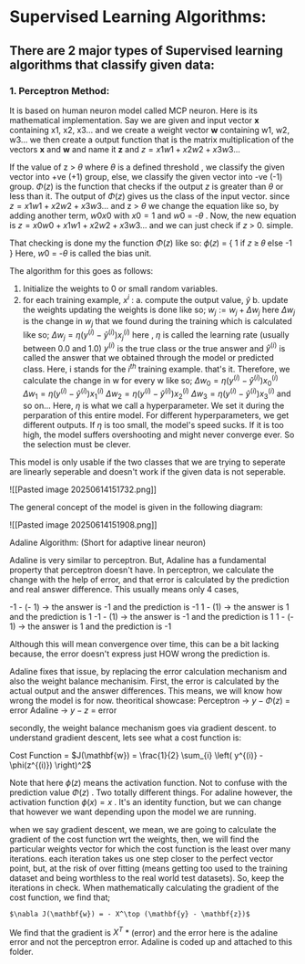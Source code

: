 # Supervised Learning Algorithms:

## There are 2 major types of Supervised learning algorithms that classify given data:

### 1. Perceptron Method:

It is based on human neuron model called MCP neuron. Here is its mathematical implementation.
Say we are given and input vector **x** containing x1, x2, x3... and we create a weight vector **w** containing w1, w2, w3... we then create a output function that is the matrix multiplication of the vectors **x** and **w** and name it **z** and $z = x1w1 + x2w2 + x3w3...$

If the value of z > $\theta$ where $\theta$ is a defined threshold , we classify the given vector into +ve (+1) group, else,  we classify the given vector into -ve (-1) group. $\Phi(z)$ is the function that checks if the output $z$ is greater than $\theta$ or less than it. The output of $\Phi(z)$ gives us the class of the input vector.
since $z = x1w1 + x2w2 + x3w3...$ and z > $\theta$ we change the equation like so, by adding another term, $w0x0$ with $x0 = 1$ and $w0$ = -$\theta$ . Now, the new equation is  $z = x0w0 + x1w1 + x2w2 + x3w3...$ 
and we can just check if $z$ > 0. simple.

That checking is done my the function $\Phi(z)$ like so:
𝜙(𝑧) = { 1 if 𝑧 ≥ 𝜃 else -1 } 
Here, $w0$ = -$\theta$ is called the bias unit.

The algorithm for this goes as follows:
1. Initialize the weights to 0 or small random variables.
2. for each training example, $x^i$ :
      a. compute the output value, $\hat{y}$ 
      b. update the weights
updating the weights is done like so;
$w_j := w_j + \Delta w_j$
here $\Delta w_j$ is the change in $w_j$ that we found during the training which is calculated like so;
$\Delta w_j = \eta \left(y^{(i)} - \hat{y}^{(i)}\right) x_j^{(i)}$
here , $\eta$ is called the learning rate (usually between 0.0 and 1.0) $y^{(i)}$ is the true class or the true answer and $\hat y^{(i)}$ is called the answer that we obtained through the model or predicted class. Here, i stands for the $i^{th}$ training example. that's it. 
Therefore, we calculate the change in w for every w like so;
$\Delta w_0 = \eta \left(y^{(i)} - \hat{y}^{(i)}\right) x_0^{(i)}$
$\Delta w_1 = \eta \left(y^{(i)} - \hat{y}^{(i)}\right) x_1^{(i)}$
$\Delta w_2 = \eta \left(y^{(i)} - \hat{y}^{(i)}\right) x_2^{(i)}$
$\Delta w_3 = \eta \left(y^{(i)} - \hat{y}^{(i)}\right) x_3^{(i)}$
and so on...
Here, $\eta$ is what we call a hyperparameter. We set it during the perparation of this entire model. For different hyperparameters, we get different outputs. If $\eta$ is too small, the model's speed sucks. If it is too high, the model suffers overshooting and might never converge ever. So the selection must be clever.

This model is only usable if the two classes that we are trying to seperate are linearly seperable and doesn't work if the given data is not seperable.

![[Pasted image 20250614151732.png]]

The general concept of the model is given in the following diagram:

![[Pasted image 20250614151908.png]]

Adaline Algorithm: (Short for adaptive linear neuron)

Adaline is very similar to perceptron. But, Adaline has a fundamental property that perceptron doesn't have. In perceptron, we calculate the change with the help of error, and that error is calculated by the prediction and real answer difference. This usually means only 4 cases, 

-1 - (- 1)   -> the answer is -1 and the prediction is -1
 1 - (1)   -> the answer is 1 and the prediction is 1
-1 - (1)   -> the answer is -1 and the prediction is 1
 1 - (- 1)   -> the answer is 1 and the prediction is -1

Although this will mean convergence over time, this can be a bit lacking because, the error doesn't express just HOW wrong the prediction is. 

Adaline fixes that issue, by replacing the error calculation mechanism and also the weight balance mechanisim. First, the error is calculated by the actual output and the answer differences. This means, we will know how wrong the model is for now.
theoritical showcase:
Perceptron  -> $y - \Phi(z)$ = error
Adaline       -> $y - z$ = error 

secondly, the weight balance mechanism goes via gradient descent. to understand gradient descent, lets see what a cost function is:

Cost Function = $J(\mathbf{w}) = \frac{1}{2} \sum_{i} \left( y^{(i)} - \phi(z^{(i)}) \right)^2$ 

Note that here $\phi(z)$ means the activation function. Not to confuse with the prediction value $\Phi(z)$
. Two totally different things. For adaline however, the activation function $\phi(x) = x$
. It's an identity function, but we can change that however we want depending upon the model we are running.

when we say gradient descent, we mean, we are going to calculate the gradient of the cost function wrt the weights, then, we will find the particular weights vector for which the cost function is the least over many iterations. each iteration takes us one step closer to the perfect vector point, but, at the risk of over fitting (means getting too used to the training dataset and being worthless to the real world test datasets). So, keep the iterations in check. When mathematically calculating the gradient of the cost function,  we find that;

    $\nabla J(\mathbf{w}) = - X^\top (\mathbf{y} - \mathbf{z})$

We find that the gradient is $X^{T}$  * (error) and the error here is the adaline error and not the perceptron error. Adaline is coded up and attached to this folder.